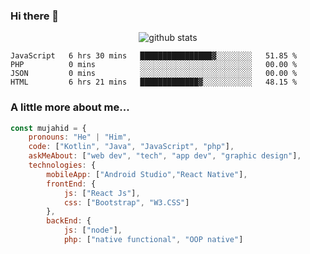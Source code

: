 ### Hi there 👋


<div align="center"> 

![github stats](https://github-readme-stats.vercel.app/api?username=Sanmu3&show_icons=true)
  
</div>

<!--START_SECTION:waka--> 
```text
JavaScript   6 hrs 30 mins   ████████████████▓░░░░░░░░   51.85 % 
PHP          0 mins          ░░░░░░░░░░░░░░░░░░░░░░░░░   00.00 % 
JSON         0 mins          ░░░░░░░░░░░░░░░░░░░░░░░░░   00.00 % 
HTML         6 hrs 21 mins   █████████████▓░░░░░░░░░░░   48.15 % 
```
<!--END_SECTION:waka-->

### A little more about me...  

```javascript
const mujahid = {
    pronouns: "He" | "Him",
    code: ["Kotlin", "Java", "JavaScript", "php"],
    askMeAbout: ["web dev", "tech", "app dev", "graphic design"],
    technologies: {
        mobileApp: ["Android Studio","React Native"],
        frontEnd: {
            js: ["React Js"],
            css: ["Bootstrap", "W3.CSS"]
        },
        backEnd: {
            js: ["node"],
            php: ["native functional", "OOP native"]

